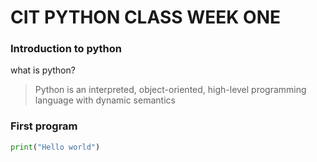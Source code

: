 # CIT PYTHON CLASS WEEK ONE

### Introduction to python
what is python?
> Python is an interpreted, object-oriented, high-level programming language with dynamic semantics

### First program
```python
print("Hello world")
```